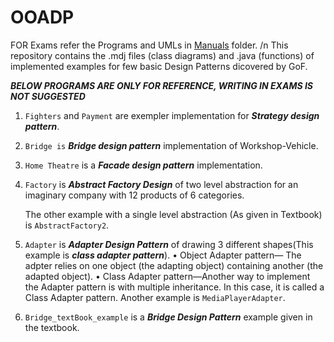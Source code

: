 # OOADP
FOR Exams refer the Programs and UMLs in [Manuals](https://github.com/vivekhathwar/OOADP/tree/master/Manual) folder.
/n
This repository contains the .mdj files (class diagrams) and .java (functions) of implemented examples for few basic Design Patterns dicovered by GoF.

***BELOW PROGRAMS ARE ONLY FOR REFERENCE, WRITING IN EXAMS IS NOT SUGGESTED***
1) ```Fighters``` and ```Payment``` are exempler implementation for ***Strategy design pattern***.
2) ```Bridge is``` ***Bridge design pattern*** implementation of Workshop-Vehicle.
3) ```Home Theatre``` is a ***Facade design pattern*** implementation.
4) ```Factory``` is ***Abstract Factory Design*** of two level abstraction for an imaginary company with 12 products of 6 categories.
    
    The other example with a single level abstraction (As given in Textbook) is ```AbstractFactory2```.
5) ```Adapter``` is ***Adapter Design Pattern*** of drawing 3 different shapes(This example is ***class adapter pattern***).
    • Object Adapter pattern— The adpter relies on one object (the adapting object) containing another (the adapted object).
    • Class Adapter pattern—Another way to implement the Adapter pattern is with multiple inheritance. In this case, it is 
    called a Class Adapter pattern.
    Another example is ```MediaPlayerAdapter```.
6) ```Bridge_textBook_example``` is a ***Bridge Design Pattern*** example given in the textbook.
